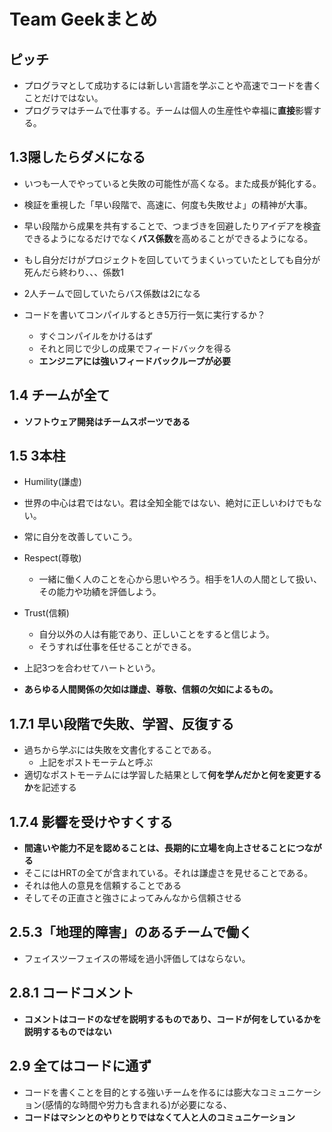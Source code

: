 # Team Geekまとめ

## **ピッチ**

- プログラマとして成功するには新しい言語を学ぶことや高速でコードを書くことだけではない。
- プログラマはチームで仕事する。チームは個人の生産性や幸福に**直接**影響する。

## **1.3隠したらダメになる**

- いつも一人でやっていると失敗の可能性が高くなる。また成長が鈍化する。
- 検証を重視した「早い段階で、高速に、何度も失敗せよ」の精神が大事。
- 早い段階から成果を共有することで、つまづきを回避したりアイデアを検査できるようになるだけでなく**バス係数**を高めることができるようになる。

- もし自分だけがプロジェクトを回していてうまくいっていたとしても自分が死んだら終わり、、、係数1
- 2人チームで回していたらバス係数は2になる

- コードを書いてコンパイルするとき5万行一気に実行するか？
  - すぐコンパイルをかけるはず
  - それと同じで少しの成果でフィードバックを得る
  - **エンジニアには強いフィードバックループが必要**

## 1.4 **チームが全て**

- **ソフトウェア開発はチームスポーツである**

## **1.5 3本柱**

- Humility(謙虚)
 - 世界の中心は君ではない。君は全知全能ではない、絶対に正しいわけでもない。
 - 常に自分を改善していこう。
- Respect(尊敬)
  - 一緒に働く人のことを心から思いやろう。相手を1人の人間として扱い、その能力や功績を評価しよう。
- Trust(信頼)
  - 自分以外の人は有能であり、正しいことをすると信じよう。
  - そうすれば仕事を任せることができる。
 
 - 上記3つを合わせてハートという。
 - **あらゆる人間関係の欠如は謙虚、尊敬、信頼の欠如によるもの。**

## **1.7.1 早い段階で失敗、学習、反復する**

- 過ちから学ぶには失敗を文書化することである。
  - 上記をポストモーテムと呼ぶ
- 適切なポストモーテムには学習した結果として**何を学んだかと何を変更するか**を記述する

## **1.7.4 影響を受けやすくする**

- **間違いや能力不足を認めることは、長期的に立場を向上させることにつながる**
- そこにはHRTの全てが含まれている。それは謙虚さを見せることである。
- それは他人の意見を信頼することである
- そしてその正直さと強さによってみんなから信頼させる

## **2.5.3「地理的障害」のあるチームで働く**
- フェイスツーフェイスの帯域を過小評価してはならない。

## **2.8.1 コードコメント**
- **コメントはコードのなぜを説明するものであり、コードが何をしているかを説明するものではない**

## **2.9 全てはコードに通ず**

- コードを書くことを目的とする強いチームを作るには膨大なコミュニケーション(感情的な時間や労力も含まれる)が必要になる、
- **コードはマシンとのやりとりではなくて人と人のコミュニケーション**
 
